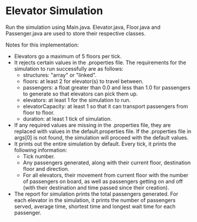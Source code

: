 # Elevator Simulation
Run the simulation using Main.java. Elevator.java, Floor.java and Passenger.java are used to store their respective classes.

Notes for this implementation:
- Elevators go a maximum of 5 floors per tick.
- It rejects certain values in the .properties file. The requirements for the simulation to run successfully are as follows:
   - structures: "array" or "linked".
   - floors: at least 2 for elevator(s) to travel between.
   - passengers: a float greater than 0.0 and less than 1.0 for passengers to generate so that elevators can pick them up.
   - elevators: at least 1 for the simulation to run.
   - elevatorCapacity: at least 1 so that it can transport passengers from floor to floor.
   - duration: at least 1 tick of simulation.
- If any required values are missing in the .properties file, they are replaced with values in the default.properties file. If the .properties file in args[0] is not found, the simulation will proceed with the default values.
- It prints out the entire simulation by default. Every tick, it prints the following information:
  - Tick number.
  - Any passengers generated, along with their current floor, destination floor and direction.
  - For all elevators, their movement from current floor with the number of passengers on board, as well as passengers getting on and off (with their destination and time passed since their creation).
- The report for simulation prints the total passengers generated. For each elevator in the simulation, it prints the number of passengers served, average time, shortest time and longest wait time for each passenger.